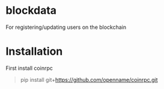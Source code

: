 blockdata
=========

For registering/updating users on the blockchain

Installation
=========

First install coinrpc

> pip install git+https://github.com/openname/coinrpc.git
